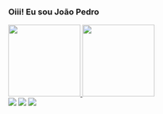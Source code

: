 ### Oiii! Eu sou João Pedro

<div align="left">
  <a href="https://github.com/Joaotipo">
  <img height="145em" src="https://github-readme-stats.vercel.app/api?username=Joaotipo&show_icons=true&theme=dark&include_all_commits=true&count_private=true"/>
  <img height="145em" src="https://github-readme-stats.vercel.app/api/top-langs/?username=Joaotipo&layout=compact&langs_count=7&theme=dark"/>
</div>
  
  <div> 
  <a href="https://www.youtube.com/channel/UCWUZhatrN12m9Pg66Scccaw" target="_blank"><img src="https://img.shields.io/badge/YouTube-FF0000?style=for-the-badge&logo=youtube&logoColor=white" target="_blank"></a>
  <a href="https://www.instagram.com/jaopd_/" target="_blank"><img src="https://img.shields.io/badge/-Instagram-%23E4405F?style=for-the-badge&logo=instagram&logoColor=white" target="_blank"></a>
 	<a href="https://www.twitch.tv/juaopedruu" target="_blank"><img src="https://img.shields.io/badge/Twitch-9146FF?style=for-the-badge&logo=twitch&logoColor=white" target="_blank"></a>
 
</div>
